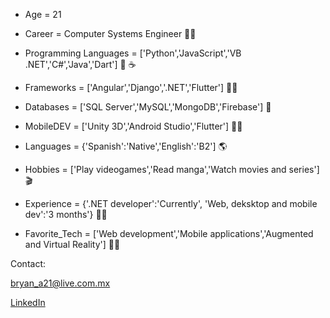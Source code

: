 
- Age = 21

- Career = Computer Systems Engineer 👨‍💻

- Programming Languages = ['Python','JavaScript','VB .NET','C#','Java','Dart'] 🐍 ☕

- Frameworks = ['Angular','Django','.NET','Flutter'] 👨‍💻

- Databases = ['SQL Server','MySQL','MongoDB','Firebase'] 🐬

- MobileDEV = ['Unity 3D','Android Studio','Flutter'] 👨‍💻

- Languages = {'Spanish':'Native','English':'B2'] 🌎

- Hobbies = ['Play videogames','Read manga','Watch movies and series'] 🎬

- Experience = {'.NET developer':'Currently',
                  'Web, deksktop and mobile dev':'3 months'} 👨‍💻

- Favorite_Tech = ['Web development','Mobile applications','Augmented and Virtual Reality'] 👨‍💻

Contact:

bryan_a21@live.com.mx

[LinkedIn](https://www.linkedin.com/in/bryan-balderas-07196a172/)

